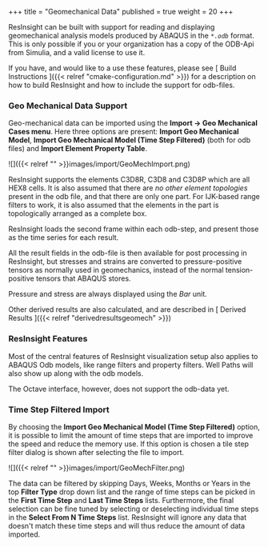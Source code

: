 +++
title = "Geomechanical Data"
published = true
weight = 20
+++

ResInsight can be built with support for reading and displaying geomechanical analysis models produced by ABAQUS in the _`*.odb`_ format. This is only possible if you or your organization has a copy of the ODB-Api from Simulia, and a valid license to use it. 

If you have, and would like to a use these features, please see [ Build Instructions ]({{< relref "cmake-configuration.md" >}}) for a description on how to build ResInsight and how to include the support for odb-files.

### Geo Mechanical Data Support
Geo-mechanical data can be imported using the **Import -> Geo Mechanical Cases menu**. Here three options are present: **Import Geo Mechanical Model**, **Import Geo Mechanical Model (Time Step Filtered)**  (both for odb files) and **Import Element Property Table**.


![]({{< relref "" >}}images/import/GeoMechImport.png)

ResInsight supports the elements C3D8R, C3D8 and C3D8P which are all HEX8 cells. It is also assumed that there are *no other element topologies* present in the odb file, and that there are only one part. For IJK-based range filters to work, it is also assumed that the elements in the part is topologically arranged as a complete box.
 
ResInsight loads the second frame within each odb-step, and present those as the time series for each result.

All the result fields in the odb-file is then available for post processing in ResInsight, but stresses and strains are converted to pressure-positive tensors as normally used in geomechanics, instead of the normal tension-positive tensors that ABAQUS stores.

Pressure and stress are always displayed using the *Bar* unit.

Other derived results are also calculated, and are described in [ Derived Results ]({{< relref "derivedresultsgeomech" >}}) 

### ResInsight Features
Most of the central features of ResInsight visualization setup also applies to ABAQUS Odb models, like range filters and property filters. Well Paths will also show up along with the odb models.

The Octave interface, however, does not support the odb-data yet.

### Time Step Filtered Import
By choosing the **Import Geo Mechanical Model (Time Step Filtered)** option, it is possible to limit the amount of time steps that are imported to improve the speed and reduce the memory use. If this option is chosen a tile step filter dialog is shown after selecting the file to import.

![]({{< relref "" >}}images/import/GeoMechFilter.png)

The data can be filtered by skipping Days, Weeks, Months or Years in the top **Filter Type** drop down list and the range of time steps can be picked in the **First Time Step** and **Last Time Steps** lists. Furthermore, the final selection can be fine tuned by selecting or deselecting individual time steps in the **Select From N Time Steps** list. ResInsight will ignore any data that doesn't match these time steps and will thus reduce the amount of data imported.
